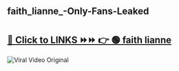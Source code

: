 
 ## faith_lianne_-Only-Fans-Leaked

# <h2><a href="https://clipsfans.com/faith_lianne_&ref=git">🔗 Click to LINKS ⏩⏩ 👉 🟢 faith lianne  </a></h2>

<a href="https://clipsfans.com/faith_lianne_&ref=git" rel="nofollow" data-target="animated-image.originalLink"><img src="https://i.ibb.co.com/xMMVF88/686577567.gif" alt="Viral Video Original" style="max-width: 100%; display: inline-block;" data-target="animated-image.originalImage"></a>
